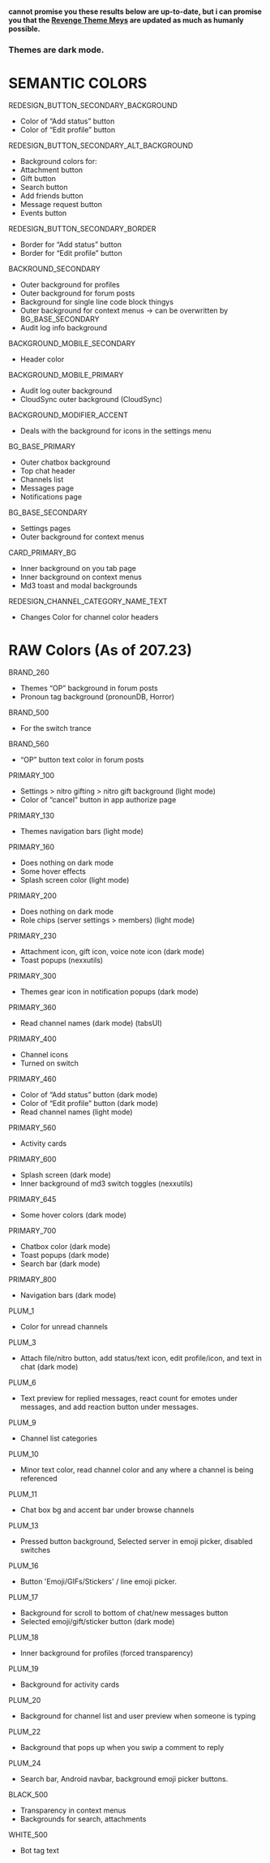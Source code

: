#### cannot promise you these results below are up-to-date, but i can promise you that the [Revenge Theme Meys](https://purple-eyez.github.io/Bunny-Theme-Keys/index.html) are updated as much as humanly possible.

### Themes are dark mode.

# SEMANTIC COLORS
REDESIGN_BUTTON_SECONDARY_BACKGROUND
- Color of “Add status” button
- Color of “Edit profile” button
 

REDESIGN_BUTTON_SECONDARY_ALT_BACKGROUND
- Background colors for:
- Attachment button
- Gift button
- Search button
- Add friends button
- Message request button
- Events button


REDESIGN_BUTTON_SECONDARY_BORDER
- Border for “Add status” button
- Border for “Edit profile” button


BACKROUND_SECONDARY
- Outer background for profiles
- Outer background for forum posts
- Background for single line code block thingys
- Outer background for context menus -> can be overwritten by BG_BASE_SECONDARY
- Audit log info background


BACKGROUND_MOBILE_SECONDARY
- Header color


BACKGROUND_MOBILE_PRIMARY
- Audit log outer background
- CloudSync outer background (CloudSync)


BACKGROUND_MODIFIER_ACCENT
- Deals with the background for icons in the settings menu


BG_BASE_PRIMARY
- Outer chatbox background
- Top chat header
- Channels list
- Messages page
- Notifications page


BG_BASE_SECONDARY
- Settings pages
- Outer background for context menus


CARD_PRIMARY_BG
- Inner background on you tab page
- Inner background on context menus
- Md3 toast and modal backgrounds


REDESIGN_CHANNEL_CATEGORY_NAME_TEXT
- Changes Color for channel color headers



# RAW Colors (As of 207.23)

BRAND_260
- Themes “OP” background in forum posts
- Pronoun tag background (pronounDB, Horror)


BRAND_500
- For the switch trance


BRAND_560
- “OP” button text color in forum posts


PRIMARY_100
- Settings > nitro gifting > nitro gift background (light mode)
- Color of “cancel” button in app authorize page


PRIMARY_130
- Themes navigation bars (light mode) 


PRIMARY_160
- Does nothing on dark mode
- Some hover effects 
- Splash screen color (light mode)


PRIMARY_200
- Does nothing on dark mode
- Role chips (server settings > members) (light mode) 


PRIMARY_230
- Attachment icon, gift icon, voice note icon (dark mode)
- Toast popups (nexxutils)


PRIMARY_300
- Themes gear icon in notification popups (dark mode)


PRIMARY_360
- Read channel names (dark mode) (tabsUI)


PRIMARY_400
- Channel icons
- Turned on switch


PRIMARY_460
- Color of “Add status” button (dark mode) 
- Color of “Edit profile” button (dark mode) 
- Read channel names (light mode) 


PRIMARY_560
- Activity cards 


PRIMARY_600
- Splash screen (dark mode) 
- Inner background of md3 switch toggles (nexxutils)


PRIMARY_645
- Some hover colors (dark mode)


PRIMARY_700
- Chatbox color (dark mode)
- Toast popups (dark mode)
- Search bar (dark mode)


PRIMARY_800
- Navigation bars (dark mode)


PLUM_1
- Color for unread channels


PLUM_3
- Attach file/nitro button, add status/text icon, edit profile/icon, and text in chat (dark mode)  


PLUM_6
- Text preview for replied messages, react count for emotes under messages, and add reaction button under messages.


PLUM_9
- Channel list categories


PLUM_10
- Minor text color, read channel color and any where a channel is being referenced


PLUM_11
- Chat box bg and accent bar under browse channels


PLUM_13
- Pressed button background, Selected server in emoji picker, disabled switches


PLUM_16
- Button 'Emoji/GIFs/Stickers' / line emoji picker.


PLUM_17
- Background for scroll to bottom of chat/new messages button
- Selected emoji/gift/sticker button (dark mode)


PLUM_18
- Inner background for profiles (forced transparency)


PLUM_19
- Background for activity cards


PLUM_20
- Background for channel list and user preview when someone is typing


PLUM_22
- Background that pops up when you swip a comment to reply


PLUM_24
- Search bar, Android navbar, background emoji picker buttons.


BLACK_500
- Transparency in context menus
- Backgrounds for search, attachments


WHITE_500
- Bot tag text

